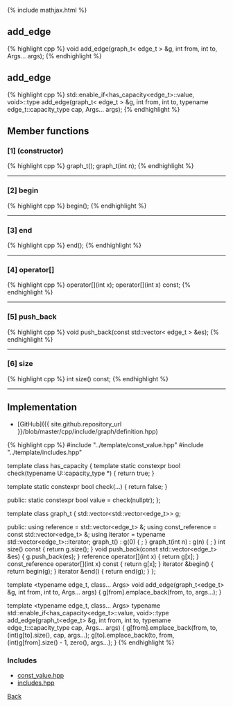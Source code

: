 {% include mathjax.html %}

## add_edge

{% highlight cpp %}
void add_edge(graph_t< edge_t > &g, int from, int to, Args... args);
{% endhighlight %}

## add_edge

{% highlight cpp %}
std::enable_if<has_capacity<edge_t>::value, void>::type add_edge(graph_t< edge_t > &g, int from, int to, typename edge_t::capacity_type cap, Args... args);
{% endhighlight %}

## Member functions

### [1] (constructor)
{% highlight cpp %}
graph_t();
graph_t(int n);
{% endhighlight %}


---------------------------------------

### [2] begin
{% highlight cpp %}
begin();
{% endhighlight %}


---------------------------------------

### [3] end
{% highlight cpp %}
end();
{% endhighlight %}


---------------------------------------

### [4] operator[]
{% highlight cpp %}
operator[](int x);
operator[](int x) const;
{% endhighlight %}


---------------------------------------

### [5] push_back
{% highlight cpp %}
void push_back(const std::vector< edge_t > &es);
{% endhighlight %}


---------------------------------------

### [6] size
{% highlight cpp %}
int size() const;
{% endhighlight %}


---------------------------------------

## Implementation

- [GitHub]({{ site.github.repository_url }}/blob/master/cpp/include/graph/definition.hpp)

{% highlight cpp %}
#include "../template/const_value.hpp"
#include "../template/includes.hpp"

template <class T> class has_capacity {
  template <class U> static constexpr bool check(typename U::capacity_type *) {
    return true;
  }

  template <class U> static constexpr bool check(...) { return false; }

public:
  static constexpr bool value = check<T>(nullptr);
};

template <class edge_t> class graph_t {
  std::vector<std::vector<edge_t>> g;

public:
  using reference = std::vector<edge_t> &;
  using const_reference = const std::vector<edge_t> &;
  using iterator = typename std::vector<edge_t>::iterator;
  graph_t() : g(0) { ; }
  graph_t(int n) : g(n) { ; }
  int size() const { return g.size(); }
  void push_back(const std::vector<edge_t> &es) { g.push_back(es); }
  reference operator[](int x) { return g[x]; }
  const_reference operator[](int x) const { return g[x]; }
  iterator &begin() { return begin(g); }
  iterator &end() { return end(g); }
};

template <typename edge_t, class... Args>
void add_edge(graph_t<edge_t> &g, int from, int to, Args... args) {
  g[from].emplace_back(from, to, args...);
}

template <typename edge_t, class... Args>
typename std::enable_if<has_capacity<edge_t>::value, void>::type
add_edge(graph_t<edge_t> &g, int from, int to,
         typename edge_t::capacity_type cap, Args... args) {
  g[from].emplace_back(from, to, (int)g[to].size(), cap, args...);
  g[to].emplace_back(to, from, (int)g[from].size() - 1,
                     zero<typename edge_t::capacity_type>(), args...);
}
{% endhighlight %}

### Includes

- [const_value.hpp](../template/const_value)
- [includes.hpp](../template/includes)

[Back](../..)
